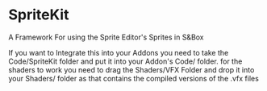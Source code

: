 # SpriteKit
A Framework For using the Sprite Editor's Sprites in S&amp;Box

If you want to Integrate this into your Addons you need to take the Code/SpriteKit folder and put it into your Addon's Code/ folder.
for the shaders to work you need to drag the Shaders/VFX Folder and drop it into your Shaders/ folder as that contains the compiled versions of the .vfx files
